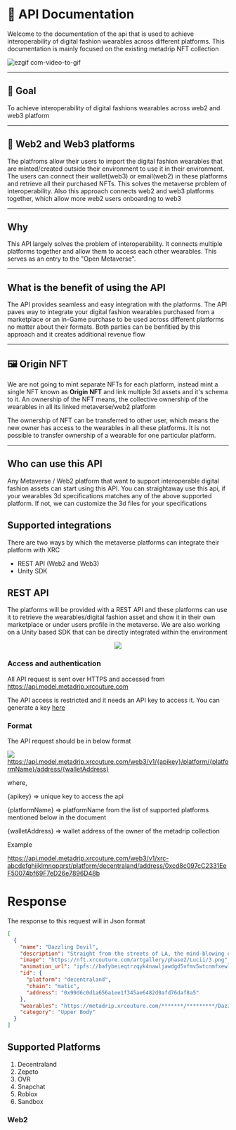 # 📙 API Documentation

Welcome to the documentation of the api that is used to achieve interoperability of digital fashion wearables across different platforms. This documentation is mainly focused on the existing metadrip NFT collection

![ezgif com-video-to-gif](https://user-images.githubusercontent.com/122074866/234850975-50f66b94-4833-448f-8f58-0bc3f16a37aa.gif)

---

## 🥅 Goal

To achieve interoperability of digital fashions wearables across web2 and web3 platform

---

## 🔗 Web2 and Web3 platforms

  The platfroms allow their users to import the digital fashion wearables that are minted/created outside their environment to use it in their environment. The users can connect their wallet(web3) or email(web2) in these platforms and retrieve all their purchased NFTs. This solves the metaverse problem of interoperability. Also this approach connects web2 and web3 platforms together, which allow more web2 users onboarding to web3

---

## Why 
  This API largely solves the problem of interoperability. It connects multiple platforms together and allow them to access each other wearables. This serves as an entry to the "Open Metaverse".

---

## What is the benefit of using the API
  The API provides seamless and easy integration with the platforms. The API paves way to integrate your digital fashion wearables purchased from a marketplace or an in-Game purchase to be used across different platforms no matter about their formats. Both parties can be benfitied by this approach and it creates additional revenue flow
  
---

## 🖼️ Origin NFT

  We are not going to mint separate NFTs for each platform, instead mint a single NFT known as **Origin NFT** and link multiple 3d assets and it's schema to it. 
An ownership of the NFT means, the collective ownership of the wearables in all its linked metaverse/web2 platform

  The ownership of NFT can be transferred to other user, which means the new owner has access to the wearables in all these platforms. 
It is not possible to transfer ownership of a wearable for one particular platform.

---

## Who can use this API

  Any Metaverse / Web2 platform that want to support interoperable digital fashion assets can start using this API. You can straightaway use this api, if your wearables 3d specifications matches any of the above supported platform. If not, we can customize the 3d files for your specifications
  
## Supported integrations
  There are two ways by which the metaverse platforms can integrate their platform with XRC
  - REST API (Web2 and Web3)
  - Unity SDK

## REST API

  The platforms will be provided with a REST API and these platforms can use it to retrieve the wearables/digital fashion asset and show it in their own marketplace or under users profile in the metaverse. We are also working on a Unity based SDK that can be directly integrated within the environment
  
  
<div align="center">
      <img src="https://user-images.githubusercontent.com/122074866/234560521-49e9574a-0ecc-4322-9e83-11342ba989ab.png">
</div>

### Access and authentication
  All API request is sent over HTTPS and accessed from https://api.model.metadrip.xrcouture.com
  
  The API access is restricted and it needs an API key to access it. You can generate a key [here](https://metadripos.netlify.app/api)

### Format
  The API request should be in below format

  <img src="https://img.shields.io/static/v1?label=&message=GET&color=blue"> https://api.model.metadrip.xrcouture.com/web3/v1/{apikey}/platform/{platformName}/address/{walletAddress}
  
  where,
  
   {apikey} => unique key to access the api
    
   {platformName} => platformName from the list of supported platforms mentioned below in the document
   
   {walletAddress} => wallet address of the owner of the metadrip collection

  Example

  https://api.model.metadrip.xrcouture.com/web3/v1/xrc-abcdefghijklmnopqrst/platform/decentraland/address/0xcd8c097cC2331EeF50074bf69F7eD26e7896D48b

# Response
The response to this request will in Json format


  ```json
  [
    {
      "name": "Dazzling Devil",
      "description": "Straight from the streets of LA, the mind-blowing outfit by Lucii is ready to give your virtual closet a blend of futuristic and gala vibes. The multi-colored flashlights, the leather finesse, and the ‘ready-to-rock’ boots underline the designer’s cutting-edge creativity and imagination. Be the multi-hued spotlight in the Metaverse!",
      "image": "https://nft.xrcouture.com/artgallery/phase2/Lucii/3.png",
      "animation_url": "ipfs://bafybeieqtrzqyk4nawljawdgd5vfmv5wtcnmfxewlyanznvyecltdrb47q",
      "id": {
        "platform": "decentraland",
        "chain": "matic",
        "address": "0x99d6c0d1a656a1ee1f345ae6482d0afd76daf8a5"
      },
      "wearables": "https://metadrip.xrcouture.com/*******/*********/Dazzling_Devil_DCL.glb",
      "category": "Upper Body"
    }
  ]
  ```

## Supported Platforms

1) Decentraland
2) Zepeto
3) OVR
4) Snapchat
5) Roblox
6) Sandbox


### Web2



